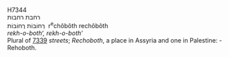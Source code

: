 <body>
  <p>H7344<br>  רחבת    רחבות  <br> רְחוֹבוֹת  רֶחוֹבוֹת  ‎  r<sup>e</sup>chôbôth  rechôbôth  <br><i>rekh-o-both‘,</i> <i>rekh-o-both‘ </i><br>Plural of <a href="h7339.htm">7339</a>  <i>streets</i>; <i>Rechoboth</i>, a place in Assyria and one in Palestine: - Rehoboth.<br></p>
 </body>
